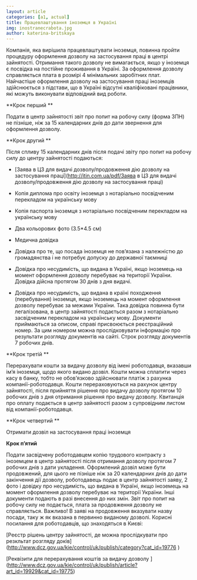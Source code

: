 ```yaml
---
layout: article
categories: [a1, actual]
title: Працевлаштування іноземця в Україні  
img: inostranecrabota.jpg
author: katerina-britskaya
---
```

Компанія, яка вирішила працевлаштувати іноземця, повинна пройти процедуру оформлення дозволу на застосування праці в центрі 
зайнятості. Отримання такого дозволу не вимагається, якщо у іноземця є посвідка на постійне проживання в Україні. 
За оформлення дозволу справляється плата в розмірі 4 мінімальних заробітних плат. 
Найчастіше оформлення дозволу на застосування праці іноземців здійснюється з підстави, що в Україні відсутні кваліфіковані 
працівники, які можуть виконувати відповідний вид роботи. 

**Крок перший **

Подати в центр зайнятості звіт про попит на робочу силу (форма 3ПН) не пізніше, ніж за 15 календарних днів до дати звернення
для оформлення дозволу.

**Крок другий **

Після спливу 15 календарних днів після подачі звіту про попит на робочу силу до центру зайнятості подаються:

-	[Заява в ЦЗ для видачі дозволу/продовження дію дозволу на застосування праці](http://itin.com.ua/pdf/Заява в ЦЗ для видачі дозволу/продовження дію дозволу на застосування праці)

-	Копія диплома про освіту іноземця з нотаріально посвідченим перекладом на українську мову

-	Копія паспорта іноземця з нотаріально посвідченим перекладом на українську мову

-	Два кольорових фото  (3.5*4.5 см)

-	Медична довідка

-	Довідка про те, що посада іноземця не пов’язана з належністю до громадянства  і не потребує допуску до державної таємниці

-	Довідка про несудимість, що видана в Україні, якщо іноземець на момент оформлення дозволу перебуває на території України. 
Довідка дійсна протягом 30 днів з дня видачі. 

-	Довідка про несудимість, що видана в країні походження (перебування) іноземця, якщо іноземець на момент оформлення дозволу 
перебуває за межами України. Така довідка повинна бути легалізована, в центр зайнятості подається разом з нотаріально 
засвідченим перекладом на українську мову.
Документи приймаються за описом, справі присвоюється реєстраційний номер.  За цим номером можна прослідковувати інформацію 
про результати розгляду документів на сайті. Строк розгляду документів 7 робочих днів.

**Крок третій **

Перерахувати кошти за видачу дозволу від імені роботодавця, вказавши ім’я іноземця, щодо якого видано дозвіл. Кошти можна 
сплатити через касу в банку, тобто не обов’язково здійснювати платіж з рахунка компанії-роботодавця. Кошти перераховуються на
рахунок центру зайнятості, після прийняття рішення про видачу дозволу протягом 10 робочих днів з дня отримання рішення про
видачу дозволу. Квитанція про оплату подається в центр зайнятості разом з супровідним листом від компанії-роботодавця. 

**Крок четвертий **

Отримати дозвіл на застосування праці іноземця

**Крок п’ятий**

Подати засвідчену роботодавцем копію трудового контракту з іноземцем в центр зайнятості після отримання дозволу протягом 7 
робочих днів з дати укладення.
Оформлений дозвіл може бути продовжений, для цього не пізніше ніж за 20 календарних днів до дати закінчення дії дозволу, 
роботодавець подає в центр зайнятості заяву, 2 фото і довідку про несудимість, що видана в Україні, якщо іноземець на момент 
оформлення дозволу перебуває на території України. Інші документи подають в разі внесення до них змін. Звіт про попит на робочу силу не подається, плата за продовження дозволу не справляється. Важливо! В заяві на продовження вказувати назву посади, таку ж як вказана в первинно виданому дозволі. 
Корисні посилання для роботодавців, що знаходяться в Києві:

[Реєстр рішень центру зайнятості, де можна прослідкувати про резкльтат розгляду доків]
(http://www.dcz.gov.ua/kie/control/uk/publish/category?cat_id=19776 )

[Реквізити для перерахування коштів за видачу дозволу ]
(http://www.dcz.gov.ua/kie/control/uk/publish/article?art_id=19929&cat_id=19775)
